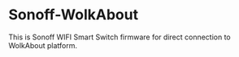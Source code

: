 # Sonoff-WolkAbout
This is Sonoff WIFI Smart Switch firmware for direct connection to WolkAbout platform.
